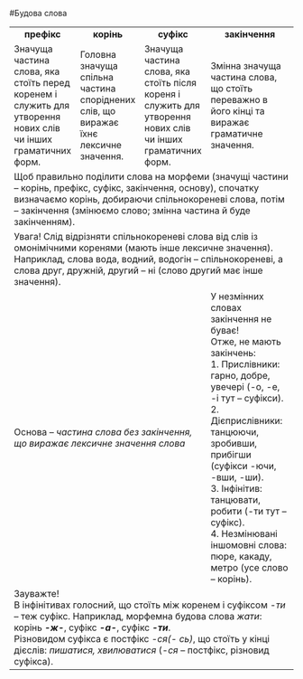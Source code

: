 #Будова слова

<table>
<col width="20%">
<col width="20%">
<col width="20%">
<col width="40%">
<tr>
<td><center><b>префікс</b></center></td>
<td><center><b>корінь</b></center></td>
<td><center><b>суфікс</b></center></td>
<td><center><b>закінчення</b></center></td>
</tr>
  <tr>
  <td>Значуща частина слова, яка стоїть перед коренем і служить для утворення нових слів чи інших граматичних форм.</td>
  <td>
    Головна значуща спільна частина споріднених слів, що виражає їхнє лексичне значення.
  </td>
  <td>
    Значуща частина слова, яка стоїть після кореня і служить для утворення нових слів чи інших граматичних форм.
  </td>
  <td>
    Змінна значуща частина слова, що стоїть переважно в його кінці та виражає граматичне значення.
  </td>
  </tr>
  <tr>
    <td colspan="4">
      Щоб правильно поділити слова на морфеми (значущі частини – корінь, префікс, суфікс, закінчення, основу), спочатку визначаємо корінь, добираючи спільнокореневі слова, потім – закінчення (змінюємо слово; змінна частина й буде закінченням).
    </td>
  </tr>
  <tr>
  <td colspan="4">
    <span class="p1">Увага!</span> Слід відрізняти спільнокореневі слова від слів із омонімічними коренями (мають інше лексичне значення).<br>
    Наприклад, слова вода, водний, водогін – спільнокореневі, а слова друг, дружній, другий – ні (слово другий має інше значення).
  </td>
  </tr>
  <tr>
  <td colspan="3">
    <span class="p1">Основа</span> – <i>частина слова без закінчення, що виражає лексичне значення слова</i>
  </td>
  <td>
    <span class="p1">У незмінних словах закінчення не буває!</span><br>
    Отже, не мають закінчень:<br>
    1. Прислівники: гарно, добре, увечері (-о, -е, -і тут – суфікси).<br>
    2. Дієприслівники: танцюючи, зробивши, прибігши (суфікси -ючи, -вши, -ши).<br>
    3. Інфінітив: танцювати, робити (-ти тут – суфікс).<br>
    4. Незмінювані іншомовні слова: пюре, какаду, метро (усе слово – корінь).
  </td>
  </tr>

  <tr>
  <td colspan="4">
    <span class="p1">Зауважте!</span><br>
    В інфінітивах голосний, що стоїть між коренем і суфіксом <i>-ти</i> – теж суфікс. Наприклад, морфемна будова слова <i>жати</i>: корінь <b><i>-ж-</i></b>, суфікс <b><i>-а-</i></b>, суфікс <b><i>-ти</i></b>.<br>
    Різновидом суфікса є постфікс <i>-ся(- сь)</i>, що стоїть у кінці дієслів: <i>пишатися, хвилюватися</i> (<i>-ся</i> – постфікс, різновид суфікса).
  </td>
  </tr>
</table>